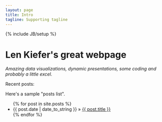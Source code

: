 ```yaml
---
layout: page
title: Intro
tagline: Supporting tagline
---
```

{% include JB/setup %}

<h1>Len Kiefer's great webpage</h1>

<p><em>Amazing <span class="icon-dataviz"></span> data visualizations, <span class="icon-display"></span> dynamic presentations, <span class="icon-terminal"></span> some coding and <span class="icon-file-excel" style="color:green;"></span> probably a little excel.</em></p>



<p>Recent posts:</p>

Here's a sample "posts list".

<ul class="posts">
  {% for post in site.posts %}
    <li><span>{{ post.date | date_to_string }}</span> &raquo; <a href="{{ BASE_PATH }}{{ post.url }}">{{ post.title }}</a></li>
  {% endfor %}
</ul>